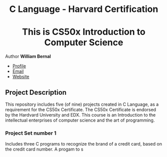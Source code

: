 <h1 align="center">C Language - Harvard Certification</h1>
<h1 align="center">This is CS50x Introduction to Computer Science</h1>

<h>Author</h2>
**William Bernal**
- [Profile](https://github.com/wjbernal "William Bernal")
- [Email](mailto:wjbernals@gmail.com?subject=Hi% "Hi! from your GitHub")
- [Website](https://www.linkedin.com/in/wbernal-it/ "visit my LinkedIn profile")

<h2>Project Description</h2>

<p>This repository includes five (of nine) projects created in C Language, as a requirement for the CS50x Certificate.
The CS50x Certificate is endorsed by the Hardvard University and EDX. This course is an Introduction to the intellectual enterprises of computer science and the art of programming.</p>

### Project Set number 1
<p>Includes three C programs to recognize the brand of a credit card, based on the credit card number. A progam to s</p>


